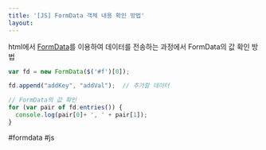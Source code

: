 ```yaml
---
title: '[JS] FormData 객체 내용 확인 방법'
layout: 
---
```


html에서 [FormData](https://developer.mozilla.org/ko/docs/Web/API/FormData)를 이용하여 데이터를 전송하는 과정에서 FormData의 값 확인 방법

```js
var fd = new FormData($('#f')[0]);

fd.append("addKey", "addVal");	// 추가할 데이터

// FormData의 값 확인
for (var pair of fd.entries()) {
  console.log(pair[0]+ ', ' + pair[1]);
}

```

#formdata #js 